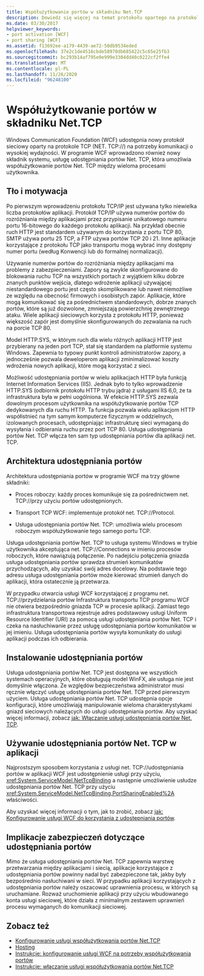 ```yaml
---
title: Współużytkowanie portów w składniku Net.TCP
description: Dowiedz się więcej na temat protokołu opartego na protokole TCP na potrzeby komunikacji o wysokiej wydajności i usługi umożliwiającej współużytkowanie portów przez wiele procesów użytkownika w programie WCF.
ms.date: 03/30/2017
helpviewer_keywords:
- port activation [WCF]
- port sharing [WCF]
ms.assetid: f13692ee-a179-4439-ae72-50db9534eded
ms.openlocfilehash: 37e2c1de4516cbde58970db685422c5c65e25fb3
ms.sourcegitcommit: bc293b14af795e0e999e3304dd40c0222cf2ffe4
ms.translationtype: MT
ms.contentlocale: pl-PL
ms.lasthandoff: 11/26/2020
ms.locfileid: "96248100"
---
```

# <a name="nettcp-port-sharing"></a>Współużytkowanie portów w składniku Net.TCP

Windows Communication Foundation (WCF) udostępnia nowy protokół sieciowy oparty na protokole TCP (NET. TCP://) na potrzeby komunikacji o wysokiej wydajności. W programie WCF wprowadzono również nowy składnik systemu, usługę udostępniania portów Net. TCP, która umożliwia współużytkowanie portów Net. TCP między wieloma procesami użytkownika.  
  
## <a name="background-and-motivation"></a>Tło i motywacja  

 Po pierwszym wprowadzeniu protokołu TCP/IP jest używana tylko niewielka liczba protokołów aplikacji. Protokół TCP/IP używa numerów portów do rozróżniania między aplikacjami przez przypisanie unikatowego numeru portu 16-bitowego do każdego protokołu aplikacji. Na przykład obecnie ruch HTTP jest standardem używanym do korzystania z portu TCP 80, SMTP używa portu 25 TCP, a FTP używa portów TCP 20 i 21. Inne aplikacje korzystające z protokołu TCP jako transportu mogą wybrać inny dostępny numer portu (według Konwencji lub do formalnej normalizacji).  
  
 Używanie numerów portów do rozróżniania między aplikacjami ma problemy z zabezpieczeniami. Zapory są zwykle skonfigurowane do blokowania ruchu TCP na wszystkich portach z wyjątkiem kilku dobrze znanych punktów wejścia, dlatego wdrożenie aplikacji używającej niestandardowego portu jest często skomplikowane lub nawet niemożliwe ze względu na obecność firmowych i osobistych zapór. Aplikacje, które mogą komunikować się za pośrednictwem standardowych, dobrze znanych portów, które są już dozwolone, zmniejszają powierzchnię zewnętrznego ataku. Wiele aplikacji sieciowych korzysta z protokołu HTTP, ponieważ większość zapór jest domyślnie skonfigurowanych do zezwalania na ruch na porcie TCP 80.  
  
 Model HTTP.SYS, w którym ruch dla wielu różnych aplikacji HTTP jest przybierany na jeden port TCP, stał się standardem na platformie systemu Windows. Zapewnia to typowy punkt kontroli administratorów zapory, a jednocześnie pozwala deweloperom aplikacji zminimalizować koszty wdrożenia nowych aplikacji, które mogą korzystać z sieci.  
  
 Możliwość udostępniania portów w wielu aplikacjach HTTP była funkcją Internet Information Services (IIS). Jednak było to tylko wprowadzenie HTTP.SYS (odbiornik protokołu HTTP trybu jądra) z usługami IIS 6,0, że ta infrastruktura była w pełni uogólniona. W efekcie HTTP.SYS zezwala dowolnym procesom użytkownika na współużytkowanie portów TCP dedykowanych dla ruchu HTTP. Ta funkcja pozwala wielu aplikacjom HTTP współistnieć na tym samym komputerze fizycznym w oddzielnych, izolowanych procesach, udostępniając infrastrukturę sieci wymaganą do wysyłania i odbierania ruchu przez port TCP 80. Usługa udostępniania portów Net. TCP włącza ten sam typ udostępniania portów dla aplikacji net. TCP.  
  
## <a name="port-sharing-architecture"></a>Architektura udostępniania portów  

 Architektura udostępniania portów w programie WCF ma trzy główne składniki:  
  
- Proces roboczy: każdy proces komunikuje się za pośrednictwem net. TCP://przy użyciu portów udostępnionych.  
  
- Transport TCP WCF: implementuje protokół net. TCP://Protocol.  
  
- Usługa udostępniania portów Net. TCP: umożliwia wielu procesom roboczym współużytkowanie tego samego portu TCP.  
  
 Usługa udostępniania portów Net. TCP to usługa systemu Windows w trybie użytkownika akceptująca net. TCP://Connections w imieniu procesów roboczych, które nawiązują połączenie. Po nadejściu połączenia gniazda usługa udostępniania portów sprawdza strumień komunikatów przychodzących, aby uzyskać swój adres docelowy. Na podstawie tego adresu usługa udostępniania portów może kierować strumień danych do aplikacji, która ostatecznie ją przetwarza.  
  
 W przypadku otwarcia usługi WCF korzystającej z programu net. TCP://przydzielania portów Infrastruktura transportu TCP programu WCF nie otwiera bezpośrednio gniazda TCP w procesie aplikacji. Zamiast tego infrastruktura transportowa rejestruje adres podstawowy usługi Uniform Resource Identifier (URI) za pomocą usługi udostępniania portów Net. TCP i czeka na nasłuchiwanie przez usługę udostępniania portów komunikatów w jej imieniu.  Usługa udostępniania portów wysyła komunikaty do usługi aplikacji podczas ich odbierania.  
  
## <a name="installing-port-sharing"></a>Instalowanie udostępniania portów  

 Usługa udostępniania portów Net. TCP jest dostępna we wszystkich systemach operacyjnych, które obsługują model WinFX, ale usługa nie jest domyślnie włączona. Ze względów bezpieczeństwa administrator musi ręcznie włączyć usługę udostępniania portów Net. TCP przed pierwszym użyciem. Usługa udostępniania portów Net. TCP udostępnia opcje konfiguracji, które umożliwiają manipulowanie wieloma charakterystykami gniazd sieciowych należących do usługi udostępniania portów. Aby uzyskać więcej informacji, zobacz [jak: Włączanie usługi udostępniania portów Net. TCP](how-to-enable-the-net-tcp-port-sharing-service.md).  
  
## <a name="using-nettcp-port-sharing-in-an-application"></a>Używanie udostępniania portów Net. TCP w aplikacji  

 Najprostszym sposobem korzystania z usługi net. TCP://udostępniania portów w aplikacji WCF jest udostępnienie usługi przy użyciu, <xref:System.ServiceModel.NetTcpBinding> a następnie umożliwienie usłudze udostępniania portów Net. TCP przy użyciu <xref:System.ServiceModel.NetTcpBinding.PortSharingEnabled%2A> właściwości.  
  
 Aby uzyskać więcej informacji o tym, jak to zrobić, zobacz [jak: Konfigurowanie usługi WCF do korzystania z udostępniania portów](how-to-configure-a-wcf-service-to-use-port-sharing.md).  
  
## <a name="security-implications-of-port-sharing"></a>Implikacje zabezpieczeń dotyczące udostępniania portów  

 Mimo że usługa udostępniania portów Net. TCP zapewnia warstwę przetwarzania między aplikacjami i siecią, aplikacje korzystające z udostępniania portów powinny nadal być zabezpieczone tak, jakby były bezpośrednio nasłuchiwani w sieci. W przypadku aplikacji korzystających z udostępniania portów należy oszacować uprawnienia procesu, w których są uruchamiane. Rozważ uruchomienie aplikacji przy użyciu wbudowanego konta usługi sieciowej, które działa z minimalnym zestawem uprawnień procesu wymaganych do komunikacji sieciowej.  
  
## <a name="see-also"></a>Zobacz też

- [Konfigurowanie usługi współużytkowania portów Net.TCP](configuring-the-net-tcp-port-sharing-service.md)
- [Hosting](hosting.md)
- [Instrukcje: konfigurowanie usługi WCF na potrzeby współużytkowania portów](how-to-configure-a-wcf-service-to-use-port-sharing.md)
- [Instrukcje: włączanie usługi współużytkowania portów Net.TCP](how-to-enable-the-net-tcp-port-sharing-service.md)
